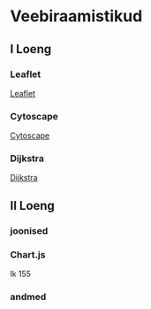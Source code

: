 # Veebiraamistikud
## I Loeng
### Leaflet
<a href="https://leafletjs.com" target="_blank">Leaflet</a>

### Cytoscape
[Cytoscape](https://js.cytoscape.org)
### Dijkstra
[Dijkstra](https://js.cytoscape.org/#eles.dijkstra)
## II Loeng
### joonised
### Chart.js
lk 155  
### andmed
